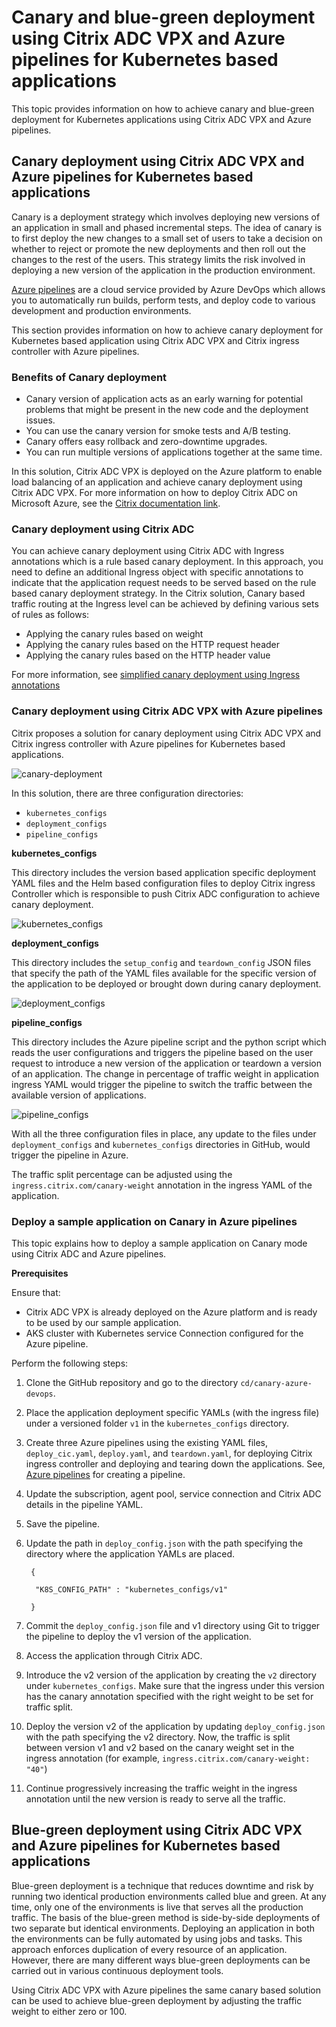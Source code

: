 # Canary and blue-green deployment using Citrix ADC VPX and Azure pipelines for Kubernetes based applications

This topic provides information on how to achieve canary and blue-green deployment for Kubernetes applications using Citrix ADC VPX and Azure pipelines.

## Canary deployment using Citrix ADC VPX and Azure pipelines for Kubernetes based applications

Canary is a deployment strategy which involves deploying new versions of an application in small and phased incremental steps. The idea of canary is to first deploy the new changes to a small set of users to take a decision on whether to reject or promote the new deployments and then roll out the changes to the rest of the users. This strategy limits the risk involved in deploying a new version of the application in the production environment.

[Azure pipelines](https://docs.microsoft.com/en-us/azure/devops/pipelines/create-first-pipeline) are a cloud service provided by Azure DevOps which allows you to automatically run builds, perform tests, and deploy code to various development and production environments.

This section provides information on how to achieve canary deployment for Kubernetes based application using Citrix ADC VPX and Citrix ingress controller with Azure pipelines.

### Benefits of Canary deployment

- Canary version of application acts as an early warning for potential problems that might be present in the new code and the deployment issues.
- You can use the canary version for smoke tests and A/B testing.
- Canary offers easy rollback and zero-downtime upgrades.
- You can run multiple versions of applications together at the same time.

In this solution, Citrix ADC VPX is deployed on the Azure platform to enable load balancing of an application and achieve canary deployment using Citrix ADC VPX. For more information on how to deploy Citrix ADC on Microsoft Azure, see the [Citrix documentation link](https://docs.citrix.com/en-us/citrix-adc/current-release/deploying-vpx/deploy-vpx-on-azure.html).


### Canary deployment using Citrix ADC

You can achieve canary deployment using Citrix ADC with Ingress annotations which is a rule based canary deployment. In this approach, you need to define an additional Ingress object with specific annotations to indicate that the application request needs to be served based on the rule based canary deployment strategy. In the Citrix solution, Canary based traffic routing at the Ingress level can be achieved by defining various sets of rules as follows:

- Applying the canary rules based on weight
- Applying the canary rules based on the HTTP request header
- Applying the canary rules based on the HTTP header value

For more information, see [simplified canary deployment using Ingress annotations](https://developer-docs.citrix.com/projects/citrix-k8s-ingress-controller/en/latest/canary/canary/#simplified-canary-deployment-using-ingress-annotations)


### Canary deployment using Citrix ADC VPX with Azure pipelines

Citrix proposes a solution for canary deployment using Citrix ADC VPX and Citrix ingress controller with Azure pipelines for Kubernetes based applications.

![canary-deployment](../../media/canary-blue-green.png)


In this solution, there are three configuration directories:

- `kubernetes_configs`
- `deployment_configs`
- `pipeline_configs`


**kubernetes_configs**

This directory includes the version based application specific deployment YAML files and the Helm based configuration files to deploy Citrix ingress Controller which is responsible to push Citrix ADC configuration to achieve canary deployment.

![kubernetes_configs](../../media/canary-kubernetes-configs.png)

**deployment_configs**

This directory includes the `setup_config` and `teardown_config` JSON files that specify the path of the YAML files available for the specific version of the application to be deployed or brought down during canary deployment. 

![deployment_configs](../../media/canary-deployment-configs.png)

**pipeline_configs**

This directory includes the Azure pipeline script and the python script which reads the user configurations and triggers the pipeline based on the user request to introduce a new version of the application or teardown a version of an application. The change in percentage of traffic weight in application ingress YAML would trigger the pipeline to switch the traffic between the available version of applications.

![pipeline_configs](../../media/pipeline-configs-canary.png)

With all the three configuration files in place, any update to the files under `deployment_configs` and `kubernetes_configs` directories in GitHub, would trigger the pipeline in Azure.

The traffic split percentage can be adjusted using the `ingress.citrix.com/canary-weight` annotation in the ingress YAML of the application.

### Deploy a sample application on Canary in Azure pipelines

This topic explains how to deploy a sample application on Canary mode using Citrix ADC and Azure pipelines.

**Prerequisites**

Ensure that:

- Citrix ADC VPX is already deployed on the Azure platform and is ready to be used by our sample application.
- AKS cluster with Kubernetes service Connection configured for the Azure pipeline.

Perform the following steps:

1. Clone the GitHub repository and go to the directory `cd/canary-azure-devops`.

1. Place the application deployment specific YAMLs (with the ingress file) under a versioned folder `v1` in the `kubernetes_configs` directory.
1. Create three Azure pipelines using the existing YAML files, `deploy_cic.yaml`, `deploy.yaml`, and `teardown.yaml`, for deploying Citrix ingress controller and deploying and tearing down the applications. See, [Azure pipelines](https://docs.microsoft.com/en-us/azure/devops/pipelines/create-first-pipeline) for creating a pipeline.
1. Update the subscription, agent pool, service connection and Citrix ADC details in the pipeline YAML.
1. Save the pipeline.
1. Update the path in `deploy_config.json` with the path specifying the directory where the application YAMLs are placed.

        {

         "K8S_CONFIG_PATH" : "kubernetes_configs/v1"

        }

1. Commit the `deploy_config.json` file and v1 directory using Git to trigger the pipeline to deploy the v1 version of the application.

1. Access the application through Citrix ADC. 
1. Introduce the v2 version of the application by creating the `v2` directory under `kubernetes_configs`. Make sure that the ingress under this version has the canary annotation specified with the right weight to be set for traffic split.
1. Deploy the version v2 of the application by updating `deploy_config.json` with the path specifying the v2 directory. Now, the traffic is split between version v1 and v2 based on the canary weight set in the ingress annotation (for example, `ingress.citrix.com/canary-weight: "40"`)

1. Continue progressively increasing the traffic weight in the ingress annotation until the new version is ready to serve all the traffic.

## Blue-green deployment using Citrix ADC VPX and Azure pipelines for Kubernetes based applications

Blue-green deployment is a technique that reduces downtime and risk by running two identical production environments called blue and green. At any time, only one of the environments is live that serves all the production traffic. The basis of the blue-green method is side-by-side deployments of two separate but identical environments. Deploying an application in both the environments can be fully automated by using jobs and tasks. This approach enforces duplication of every resource of an application. However, there are many different ways blue-green deployments can be carried out in various continuous deployment tools. 

Using Citrix ADC VPX with Azure pipelines the same canary based solution can be used to achieve blue-green deployment by adjusting the traffic weight to either zero or 100.



